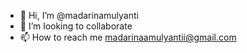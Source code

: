 - 👋 Hi, I’m @madarinamulyanti
- 💞️ I’m looking to collaborate
- 📫 How to reach me madarinaamulyantii@gmail.com

